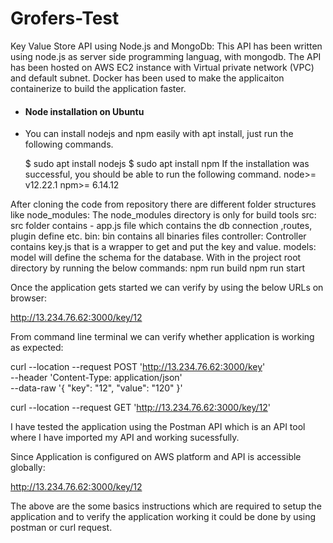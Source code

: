 # Grofers-Test
Key Value Store API using Node.js and MongoDb:
This API has been written using node.js as server side programming languag, with mongodb. The API has been hosted on AWS EC2 instance with Virtual private network (VPC) and default subnet.
Docker has been used to make the applicaiton containerize to build the application faster.
- #### Node installation on Ubuntu
-   You can install nodejs and npm easily with apt install, just run the following commands.

      $ sudo apt install nodejs
      $ sudo apt install npm
If the installation was successful, you should be able to run the following command.
node>= v12.22.1
npm>= 6.14.12

After cloning the code from repository there are different folder structures like
node_modules: The node_modules directory is only for build tools
src: src folder contains
    - app.js file which contains the db connection ,routes, plugin define etc.
      bin: bin contains all binaries files 
      controller: Controller contains key.js that is a wrapper to get and put the key and value.
      models:  model will define the schema for the database.
 With in the project root directory by running the below commands:
 npm run build
 npm run start
 
Once the application gets started we can verify by using the below URLs on browser:

http://13.234.76.62:3000/key/12

From command line terminal we can verify whether application is working as expected:

curl --location --request POST 'http://13.234.76.62:3000/key' \
 --header 'Content-Type: application/json' \
 --data-raw '{
     "key": "12",
     "value": "120"
 }'


curl --location --request GET 'http://13.234.76.62:3000/key/12'

I have tested the application using the Postman API which is an API tool where I have imported my API and working sucessfully.

Since Application is configured on AWS platform and API is accessible globally:

http://13.234.76.62:3000/key/12

The above are the some basics instructions which are required to setup the application and to verify the application working it could be done by using postman or curl request.
